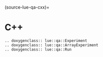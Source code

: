 (source-lue-qa-cxx)=

# C++


```{eval-rst}
.. doxygenclass:: lue::qa::Experiment
.. doxygenclass:: lue::qa::ArrayExperiment
.. doxygenclass:: lue::qa::Run
```

<!--
TODO For some reason Breathe crashes. Try again later with updated versions.
.. doxygenfunction:: save_results
.. doxygenclass:: lue::qa::Stopwatch
-->

<!--
Not part of public API
.. doxygenclass:: lue::qa::TimeInterval
-->
